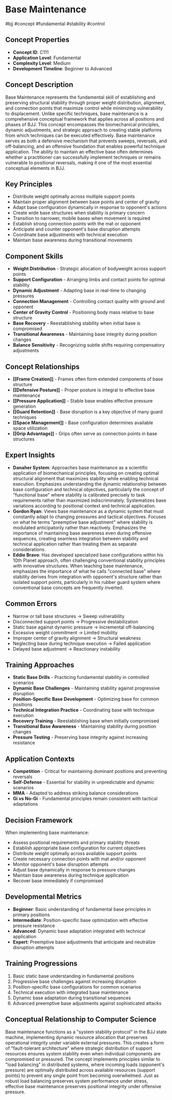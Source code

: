 <!-- Schema Markup for SEO -->
<script type="application/ld+json">
{
  "@context": "https://schema.org",
  "@type": "WebPage",
  "name": "Base Maintenance",
  "description": "Base Maintenance represents the fundamental skill of establishing and preserving structural stability through proper weight distribution, alignment, and connection points that maximize control whil...",
  "url": "https://bjjgraph.com/concepts/base-maintenance",
  "isPartOf": {
    "@type": "WebSite",
    "name": "BJJ Graph",
    "url": "https://bjjgraph.com"
  }
}
</script>
<script type="application/ld+json">
{
  "@context": "https://schema.org",
  "@type": "BreadcrumbList",
  "itemListElement": [
    {
      "@type": "ListItem",
      "position": 1,
      "name": "Home",
      "item": "https://bjjgraph.com/"
    },
    {
      "@type": "ListItem",
      "position": 2,
      "name": "Concepts",
      "item": "https://bjjgraph.com/concepts/"
    },
    {
      "@type": "ListItem",
      "position": 3,
      "name": "Base Maintenance",
      "item": "https://bjjgraph.com/concepts/base-maintenance"
    }
  ]
}
</script>


# Base Maintenance
#bjj #concept #fundamental #stability #control

## Concept Properties
- **Concept ID**: C111
- **Application Level**: Fundamental
- **Complexity Level**: Medium
- **Development Timeline**: Beginner to Advanced

## Concept Description
Base Maintenance represents the fundamental skill of establishing and preserving structural stability through proper weight distribution, alignment, and connection points that maximize control while minimizing vulnerability to displacement. Unlike specific techniques, base maintenance is a comprehensive conceptual framework that applies across all positions and phases of BJJ. This concept encompasses the biomechanical principles, dynamic adjustments, and strategic approach to creating stable platforms from which techniques can be executed effectively. Base maintenance serves as both a defensive mechanism that prevents sweeps, reversals, and off-balancing, and an offensive foundation that enables powerful technique application. The ability to maintain an effective base often determines whether a practitioner can successfully implement techniques or remains vulnerable to positional reversals, making it one of the most essential conceptual elements in BJJ.

## Key Principles
- Distribute weight optimally across multiple support points
- Maintain proper alignment between base points and center of gravity
- Adapt base configuration dynamically in response to opponent's actions
- Create wide base structures when stability is primary concern
- Transition to narrower, mobile bases when movement is required
- Establish strong connection points with the mat or opponent
- Anticipate and counter opponent's base disruption attempts
- Coordinate base adjustments with technical execution
- Maintain base awareness during transitional movements

## Component Skills
- **Weight Distribution** - Strategic allocation of bodyweight across support points
- **Support Configuration** - Arranging limbs and contact points for optimal stability
- **Dynamic Adjustment** - Adapting base in real-time to changing pressures
- **Connection Management** - Controlling contact quality with ground and opponent
- **Center of Gravity Control** - Positioning body mass relative to base structure
- **Base Recovery** - Reestablishing stability when initial base is compromised
- **Transitional Awareness** - Maintaining base integrity during position changes
- **Balance Sensitivity** - Recognizing subtle shifts requiring compensatory adjustments

## Concept Relationships
- **[[Frame Creation]]** - Frames often form extended components of base structure
- **[[Defensive Posture]]** - Proper posture is integral to effective base maintenance
- **[[Pressure Application]]** - Stable base enables effective pressure generation
- **[[Guard Retention]]** - Base disruption is a key objective of many guard techniques
- **[[Space Management]]** - Base configuration determines available space utilization
- **[[Grip Advantage]]** - Grips often serve as connection points in base structures

## Expert Insights
- **Danaher System**: Approaches base maintenance as a scientific application of biomechanical principles, focusing on creating optimal structural alignment that maximizes stability while enabling technical execution. Emphasizes understanding the dynamic relationship between base configuration and technical objectives, particularly the concept of "functional base" where stability is calibrated precisely to task requirements rather than maximized indiscriminately. Systematizes base variations according to positional context and technical application.
- **Gordon Ryan**: Views base maintenance as a dynamic system that must constantly adapt to changing pressures and tactical objectives. Focuses on what he terms "preemptive base adjustment" where stability is modulated anticipatorily rather than reactively. Emphasizes the importance of maintaining base awareness even during offensive sequences, creating seamless integration between stability and technical application rather than treating them as separate considerations.
- **Eddie Bravo**: Has developed specialized base configurations within his 10th Planet approach, often challenging conventional stability principles with innovative structures. When teaching base maintenance, emphasizes the importance of what he calls "connected base" where stability derives from integration with opponent's structure rather than isolated support points, particularly in his rubber guard system where conventional base concepts are frequently inverted.

## Common Errors
- Narrow or tall base structures → Sweep vulnerability
- Disconnected support points → Progressive destabilization
- Static base against dynamic pressure → Incremental off-balancing
- Excessive weight commitment → Limited mobility
- Improper center of gravity alignment → Structural weakness
- Neglecting base during technique execution → Failed application
- Delayed base adjustment → Reactionary instability

## Training Approaches
- **Static Base Drills** - Practicing fundamental stability in controlled scenarios
- **Dynamic Base Challenges** - Maintaining stability against progressive disruption
- **Position-Specific Base Development** - Optimizing base for common positions
- **Technical Integration Practice** - Coordinating base with technique execution
- **Recovery Training** - Reestablishing base when initially compromised
- **Transitional Base Awareness** - Maintaining stability during position changes
- **Pressure Testing** - Preserving base integrity against increasing resistance

## Application Contexts
- **Competition** - Critical for maintaining dominant positions and preventing reversals
- **Self-Defense** - Essential for stability in unpredictable and dynamic scenarios
- **MMA** - Adapted to address striking balance considerations
- **Gi vs No-Gi** - Fundamental principles remain consistent with tactical adaptations

## Decision Framework
When implementing base maintenance:
- Assess positional requirements and primary stability threats
- Establish appropriate base configuration for current objectives
- Distribute weight optimally across available support points
- Create necessary connection points with mat and/or opponent
- Monitor opponent's base disruption attempts
- Adjust base dynamically in response to pressure changes
- Maintain base awareness during technique application
- Recover base immediately if compromised

## Developmental Metrics
- **Beginner**: Basic understanding of fundamental base principles in primary positions
- **Intermediate**: Position-specific base optimization with effective pressure resistance
- **Advanced**: Dynamic base adaptation integrated with technical application
- **Expert**: Preemptive base adjustments that anticipate and neutralize disruption attempts

## Training Progressions
1. Basic static base understanding in fundamental positions
2. Progressive base challenges against increasing disruption
3. Position-specific base configurations for common scenarios
4. Technical execution with integrated base maintenance
5. Dynamic base adaptation during transitional sequences
6. Advanced preemptive base adjustments against sophisticated attacks

## Conceptual Relationship to Computer Science
Base maintenance functions as a "system stability protocol" in the BJJ state machine, implementing dynamic resource allocation that preserves operational integrity under variable external pressures. This creates a form of "fault-tolerant architecture" where strategic distribution of support resources ensures system stability even when individual components are compromised or pressured. The concept implements principles similar to "load balancing" in distributed systems, where incoming loads (opponent's pressure) are optimally distributed across available resources (support points) to prevent any single point from becoming overwhelmed. Just as robust load balancing preserves system performance under stress, effective base maintenance preserves positional integrity under offensive pressure.
